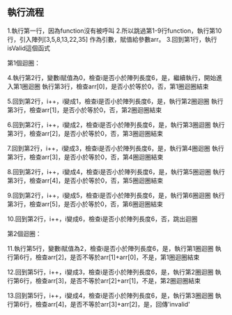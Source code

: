 ## 執行流程

1.執行第一行，因為function沒有被呼叫
2.所以跳過第1-9行function，執行第10行，引入陣列[3,5,8,13,22,35] 作為引數，賦值給參數arr。
3.回到第1行，執行isValid這個函式 


第1個迴圈：

4.執行第2行，變數i賦值為0，檢查i是否小於陣列長度6，是，繼續執行，開始進入第1圈迴圈
執行第3行，檢查arr[0]，是否小於等於0，否，第1圈迴圈結束

5.回到第2行，i++，i變成1，檢查i是否小於陣列長度6，是，執行第2圈迴圈
執行第3行，檢查arr[1]，是否小於等於0，否，第2圈迴圈結束

6.回到第2行，i++，i變成2，檢查i是否小於陣列長度6，是，執行第3圈迴圈
執行第3行，檢查arr[2]，是否小於等於0，否，第3圈迴圈結束

7.回到第2行，i++，i變成3，檢查i是否小於陣列長度6，是，執行第4圈迴圈
執行第3行，檢查arr[3]，是否小於等於0，否，第4圈迴圈結束

8.回到第2行，i++，i變成4，檢查i是否小於陣列長度6，是，執行第5圈迴圈
執行第3行，檢查arr[4]，是否小於等於0，否，第5圈迴圈結束

9.回到第2行，i++，i變成5，檢查i是否小於陣列長度6，是，執行第6圈迴圈
執行第3行，檢查arr[5]，是否小於等於0，否，第6圈迴圈結束

10.回到第2行，i++，i變成6，檢查i是否小於陣列長度6，否，跳出迴圈 


第2個迴圈：

11.執行第5行，變數i賦值為2，檢查i是否小於陣列長度6，是，執行第1圈迴圈
執行第6行，檢查arr[2]，是否不等於arr[1]+arr[0]，不是，第1圈迴圈結束

12.回到第5行，i++，i變成3，檢查i是否小於陣列長度6，是，執行第2圈迴圈
執行第6行，檢查arr[3]，是否不等於arr[2]+arr[1]，不是，第2圈迴圈結束

13.回到第5行，i++，i變成4，檢查i是否小於陣列長度6，是，執行第3圈迴圈
執行第6行，檢查arr[4]，是否不等於arr[3]+arr[2]，是，回傳'invalid'
